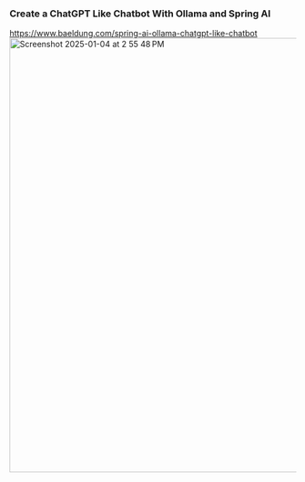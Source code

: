 ### Create a ChatGPT Like Chatbot With Ollama and Spring AI

https://www.baeldung.com/spring-ai-ollama-chatgpt-like-chatbot
<img width="764" alt="Screenshot 2025-01-04 at 2 55 48 PM" src="https://github.com/user-attachments/assets/4a2663a7-d458-4c0d-809f-d7a986a3a093" />
